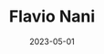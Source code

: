 ---
title: Flavio Nani
date: 2023-05-01
image: '/assets/projects/flavionani.webp'
url: https://flavionani.com
tags: Personal Website
---